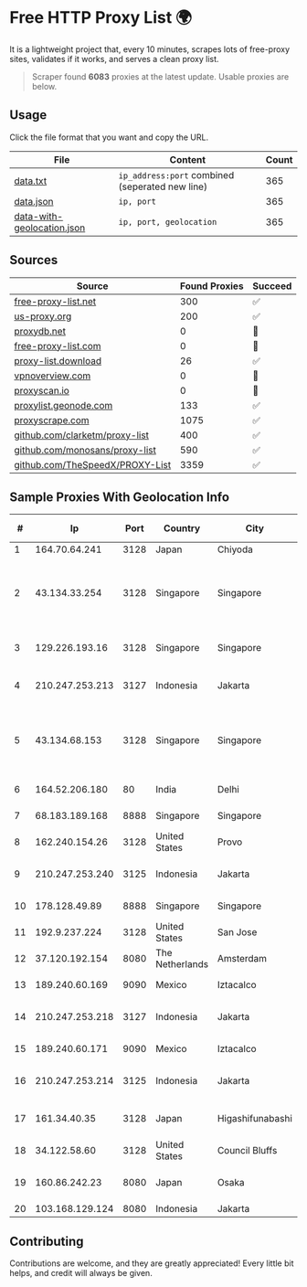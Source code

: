 
# Free HTTP Proxy List 🌍

It is a lightweight project that, every 10 minutes, scrapes lots of free-proxy sites, validates if it works, and serves a clean proxy list.


> Scraper found **6083** proxies at the latest update. Usable proxies are below.

## Usage

Click the file format that you want and copy the URL.


|File|Content|Count|
|----|-------|-----|
|[data.txt](https://raw.githubusercontent.com/themiralay/Proxy-List-World/master/data.txt)|`ip_address:port` combined (seperated new line)|365|
|[data.json](https://raw.githubusercontent.com/themiralay/Proxy-List-World/master/data.json)|`ip, port`|365|
|[data-with-geolocation.json](https://raw.githubusercontent.com/themiralay/Proxy-List-World/master/data-with-geolocation.json)|`ip, port, geolocation`|365|

## Sources

|Source|Found Proxies|Succeed|
|------|-------------|-------|
|[free-proxy-list.net](https://free-proxy-list.net)|300|✅|
|[us-proxy.org](https://www.us-proxy.org)|200|✅|
|[proxydb.net](http://proxydb.net)|0|🚫|
|[free-proxy-list.com](https://free-proxy-list.com/?page=&port=&type%5B%5D=http&type%5B%5D=https&up_time=0&search=Search)|0|🚫|
|[proxy-list.download](https://www.proxy-list.download/HTTP)|26|✅|
|[vpnoverview.com](https://vpnoverview.com/privacy/anonymous-browsing/free-proxy-servers)|0|🚫|
|[proxyscan.io](https://www.proxyscan.io)|0|🚫|
|[proxylist.geonode.com](https://proxylist.geonode.com/api/proxy-list?limit=300&page=1&sort_by=lastChecked&sort_type=desc&protocols=http,https)|133|✅|
|[proxyscrape.com](https://api.proxyscrape.com/v2/?request=displayproxies&protocol=http&timeout=10000&country=all&ssl=all&anonymity=all)|1075|✅|
|[github.com/clarketm/proxy-list](https://raw.githubusercontent.com/clarketm/proxy-list/master/proxy-list-raw.txt)|400|✅|
|[github.com/monosans/proxy-list](https://raw.githubusercontent.com/monosans/proxy-list/main/proxies/http.txt)|590|✅|
|[github.com/TheSpeedX/PROXY-List](https://raw.githubusercontent.com/TheSpeedX/PROXY-List/master/http.txt)|3359|✅|


## Sample Proxies With Geolocation Info

|#|Ip|Port|Country|City|Internet Service Provider|
|-|--|----|-------|----|-------------------------|
|1|164.70.64.241|3128|Japan|Chiyoda|InfoSphere|
|2|43.134.33.254|3128|Singapore|Singapore|Shenzhen Tencent Computer Systems Company Limited|
|3|129.226.193.16|3128|Singapore|Singapore|Tencent Cloud Computing (Beijing) Co|
|4|210.247.253.213|3127|Indonesia|Jakarta|PT Cybertechtonic Pratama|
|5|43.134.68.153|3128|Singapore|Singapore|Shenzhen Tencent Computer Systems Company Limited|
|6|164.52.206.180|80|India|Delhi|E2E Networks Limited|
|7|68.183.189.168|8888|Singapore|Singapore|DigitalOcean, LLC|
|8|162.240.154.26|3128|United States|Provo|Unified Layer|
|9|210.247.253.240|3125|Indonesia|Jakarta|PT Cybertechtonic Pratama|
|10|178.128.49.89|8888|Singapore|Singapore|DigitalOcean, LLC|
|11|192.9.237.224|3128|United States|San Jose|Oracle Corporation|
|12|37.120.192.154|8080|The Netherlands|Amsterdam|M247 Europe SRL|
|13|189.240.60.169|9090|Mexico|Iztacalco|Uninet S.A. de C.V.|
|14|210.247.253.218|3127|Indonesia|Jakarta|PT Cybertechtonic Pratama|
|15|189.240.60.171|9090|Mexico|Iztacalco|Uninet S.A. de C.V.|
|16|210.247.253.214|3125|Indonesia|Jakarta|PT Cybertechtonic Pratama|
|17|161.34.40.35|3128|Japan|Higashifunabashi|NTT PC Communications, Inc.|
|18|34.122.58.60|3128|United States|Council Bluffs|Google LLC|
|19|160.86.242.23|8080|Japan|Osaka|Sony Network Communications Inc|
|20|103.168.129.124|8080|Indonesia|Jakarta|LINTASARTA|



## Contributing

Contributions are welcome, and they are greatly appreciated! Every
little bit helps, and credit will always be given.

